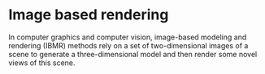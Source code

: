 # Image based rendering

In computer graphics and computer vision, image-based modeling and rendering (IBMR) methods rely on a set of two-dimensional images of a scene to generate a three-dimensional model and then render some novel views of this scene.

[](https://en.wikipedia.org/wiki/Image-based_modeling_and_rendering)
